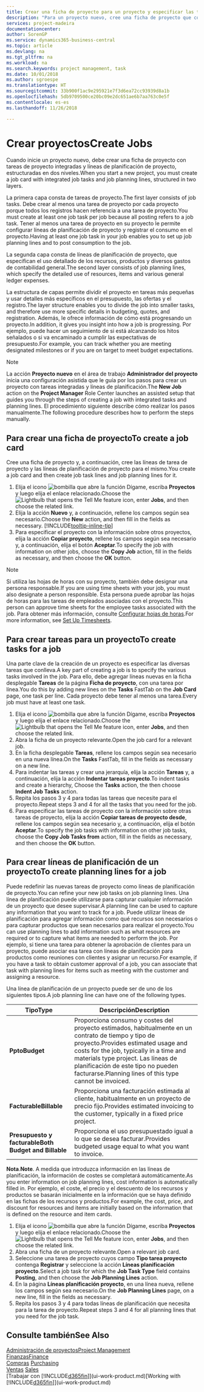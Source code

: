 ```yaml
---
title: Crear una ficha de proyecto para un proyecto y especificar las tareas | Documentos de Microsoft
description: "Para un proyecto nuevo, cree una ficha de proyecto que contenga tareas y líneas de planificación, como ayuda para administrar el progreso y los presupuestos."
services: project-madeira
documentationcenter: 
author: SorenGP
ms.service: dynamics365-business-central
ms.topic: article
ms.devlang: na
ms.tgt_pltfrm: na
ms.workload: na
ms.search.keywords: project management, task
ms.date: 10/01/2018
ms.author: sgroespe
ms.translationtype: HT
ms.sourcegitcommit: 33b900f1ac9e295921e7f3d6ea72cc93939d8a1b
ms.openlocfilehash: 5db9709500ce20bc09e2dc651ae6b7aa763c0e5f
ms.contentlocale: es-es
ms.lasthandoff: 11/26/2018

---
```

# <a name="create-jobs"></a><span data-ttu-id="8c336-103">Crear proyectos</span><span class="sxs-lookup"><span data-stu-id="8c336-103">Create Jobs</span></span>
<span data-ttu-id="8c336-104">Cuando inicie un proyecto nuevo, debe crear una ficha de proyecto con tareas de proyecto integradas y líneas de planificación de proyecto, estructuradas en dos niveles.</span><span class="sxs-lookup"><span data-stu-id="8c336-104">When you start a new project, you must create a job card with integrated job tasks and job planning lines, structured in two layers.</span></span>  

<span data-ttu-id="8c336-105">La primera capa consta de tareas de proyecto.</span><span class="sxs-lookup"><span data-stu-id="8c336-105">The first layer consists of job tasks.</span></span> <span data-ttu-id="8c336-106">Debe crear al menos una tarea de proyecto por cada proyecto porque todos los registros hacen referencia a una tarea de proyecto.</span><span class="sxs-lookup"><span data-stu-id="8c336-106">You must create at least one job task per job because all posting refers to a job task.</span></span> <span data-ttu-id="8c336-107">Tener al menos una tarea de proyecto en su proyecto le permite configurar líneas de planificación de proyecto y registrar el consumo en el proyecto.</span><span class="sxs-lookup"><span data-stu-id="8c336-107">Having at least one job task in your job enables you to set up job planning lines and to post consumption to the job.</span></span>

<span data-ttu-id="8c336-108">La segunda capa consta de líneas de planificación de proyecto, que especifican el uso detallado de los recursos, productos y diversos gastos de contabilidad general.</span><span class="sxs-lookup"><span data-stu-id="8c336-108">The second layer consists of job planning lines, which specify the detailed use of resources, items and various general ledger expenses.</span></span>

<span data-ttu-id="8c336-109">La estructura de capas permite dividir el proyecto en tareas más pequeñas y usar detalles más específicos en el presupuesto, las ofertas y el registro.</span><span class="sxs-lookup"><span data-stu-id="8c336-109">The layer structure enables you to divide the job into smaller tasks, and therefore use more specific details in budgeting, quotes, and registration.</span></span> <span data-ttu-id="8c336-110">Además, le ofrece información de cómo está progresando un proyecto.</span><span class="sxs-lookup"><span data-stu-id="8c336-110">In addition, it gives you insight into how a job is progressing.</span></span> <span data-ttu-id="8c336-111">Por ejemplo, puede hacer un seguimiento de si está alcanzando los hitos señalados o si va encaminado a cumplir las expectativas de presupuesto.</span><span class="sxs-lookup"><span data-stu-id="8c336-111">For example, you can track whether you are meeting designated milestones or if you are on target to meet budget expectations.</span></span>

> [!NOTE]  
>   <span data-ttu-id="8c336-112">La acción **Proyecto nuevo** en el área de trabajo **Administrador del proyecto** inicia una configuración asistida que le guía por los pasos para crear un proyecto con tareas integradas y líneas de planificación.</span><span class="sxs-lookup"><span data-stu-id="8c336-112">The **New Job** action on the **Project Manager** Role Center launches an assisted setup that guides you through the steps of creating a job with integrated tasks and planning lines.</span></span> <span data-ttu-id="8c336-113">El procedimiento siguiente describe cómo realizar los pasos manualmente.</span><span class="sxs-lookup"><span data-stu-id="8c336-113">The following procedure describes how to perform the steps manually.</span></span>

## <a name="to-create-a-job-card"></a><span data-ttu-id="8c336-114">Para crear una ficha de proyecto</span><span class="sxs-lookup"><span data-stu-id="8c336-114">To create a job card</span></span>
<span data-ttu-id="8c336-115">Cree una ficha de proyecto y, a continuación, cree las líneas de tarea de proyecto y las líneas de planificación de proyecto para el mismo.</span><span class="sxs-lookup"><span data-stu-id="8c336-115">You create a job card and then create job task lines and job planning lines for it.</span></span>

1. <span data-ttu-id="8c336-116">Elija el icono ![bombilla que abre la función Dígame](media/ui-search/search_small.png "Dígame que desea hacer"), escriba **Proyectos** y luego elija el enlace relacionado.</span><span class="sxs-lookup"><span data-stu-id="8c336-116">Choose the ![Lightbulb that opens the Tell Me feature](media/ui-search/search_small.png "Tell me what you want to do") icon, enter **Jobs**, and then choose the related link.</span></span>  
2. <span data-ttu-id="8c336-117">Elija la acción **Nuevo** y, a continuación, rellene los campos según sea necesario.</span><span class="sxs-lookup"><span data-stu-id="8c336-117">Choose the **New** action, and then fill in the fields as necessary.</span></span> [!INCLUDE[tooltip-inline-tip](includes/tooltip-inline-tip_md.md)]
3. <span data-ttu-id="8c336-118">Para especificar el proyecto con la información sobre otros proyectos, elija la acción **Copiar proyecto**, rellene los campos según sea necesario y, a continuación, elija el botón **Aceptar**.</span><span class="sxs-lookup"><span data-stu-id="8c336-118">To specify the job with information on other jobs, choose the **Copy Job** action, fill in the fields as necessary, and then choose the **OK** button.</span></span>

> [!NOTE]  
>   <span data-ttu-id="8c336-119">Si utiliza las hojas de horas con su proyecto, también debe designar una persona responsable.</span><span class="sxs-lookup"><span data-stu-id="8c336-119">If you are using time sheets with your job, you must also designate a person responsible.</span></span> <span data-ttu-id="8c336-120">Esta persona puede aprobar las hojas de horas para las tareas de empleados asociadas con el proyecto.</span><span class="sxs-lookup"><span data-stu-id="8c336-120">This person can approve time sheets for the employee tasks associated with the job.</span></span> <span data-ttu-id="8c336-121">Para obtener más información, consulte [Configurar hojas de horas](projects-how-setup-time-sheets.md).</span><span class="sxs-lookup"><span data-stu-id="8c336-121">For more information, see [Set Up Timesheets](projects-how-setup-time-sheets.md).</span></span>

## <a name="to-create-tasks-for-a-job"></a><span data-ttu-id="8c336-122">Para crear tareas para un proyecto</span><span class="sxs-lookup"><span data-stu-id="8c336-122">To create tasks for a job</span></span>
<span data-ttu-id="8c336-123">Una parte clave de la creación de un proyecto es especificar las diversas tareas que conlleva.</span><span class="sxs-lookup"><span data-stu-id="8c336-123">A key part of creating a job is to specify the various tasks involved in the job.</span></span> <span data-ttu-id="8c336-124">Para ello, debe agregar líneas nuevas en la ficha desplegable **Tareas** de la página **Ficha de proyecto**, con una tarea por línea.</span><span class="sxs-lookup"><span data-stu-id="8c336-124">You do this by adding new lines on the **Tasks** FastTab on the **Job Card** page, one task per line.</span></span> <span data-ttu-id="8c336-125">Cada proyecto debe tener al menos una tarea.</span><span class="sxs-lookup"><span data-stu-id="8c336-125">Every job must have at least one task.</span></span>

1. <span data-ttu-id="8c336-126">Elija el icono ![bombilla que abre la función Dígame](media/ui-search/search_small.png "Dígame que desea hacer"), escriba **Proyectos** y luego elija el enlace relacionado.</span><span class="sxs-lookup"><span data-stu-id="8c336-126">Choose the ![Lightbulb that opens the Tell Me feature](media/ui-search/search_small.png "Tell me what you want to do") icon, enter **Jobs**, and then choose the related link.</span></span>
2. <span data-ttu-id="8c336-127">Abra la ficha de un proyecto relevante.</span><span class="sxs-lookup"><span data-stu-id="8c336-127">Open the job card for a relevant job.</span></span>
3. <span data-ttu-id="8c336-128">En la ficha desplegable **Tareas**, rellene los campos según sea necesario en una nueva línea.</span><span class="sxs-lookup"><span data-stu-id="8c336-128">On the **Tasks** FastTab, fill in the fields as necessary on a new line.</span></span>
4. <span data-ttu-id="8c336-129">Para indentar las tareas y crear una jerarquía, elija la acción **Tareas** y, a continuación, elija la acción **Indentar tareas proyecto**.</span><span class="sxs-lookup"><span data-stu-id="8c336-129">To indent tasks and create a hierarchy, Choose the **Tasks** action, the then choose **Indent Job Tasks** action.</span></span>
5. <span data-ttu-id="8c336-130">Repita los pasos 3 y 4 para todas las tareas que necesite para el proyecto.</span><span class="sxs-lookup"><span data-stu-id="8c336-130">Repeat steps 3 and 4 for all the tasks that you need for the job.</span></span>
6. <span data-ttu-id="8c336-131">Para especificar las tareas de proyecto con la información sobre otras tareas de proyecto, elija la acción **Copiar tareas de proyecto desde**, rellene los campos según sea necesario y, a continuación, elija el botón **Aceptar**.</span><span class="sxs-lookup"><span data-stu-id="8c336-131">To specify the job tasks with information on other job tasks, choose the **Copy Job Tasks from** action, fill in the fields as necessary, and then choose the **OK** button.</span></span>

## <a name="to-create-planning-lines-for-a-job"></a><span data-ttu-id="8c336-132">Para crear líneas de planificación de un proyecto</span><span class="sxs-lookup"><span data-stu-id="8c336-132">To create planning lines for a job</span></span>
<span data-ttu-id="8c336-133">Puede redefinir las nuevas tareas de proyecto como líneas de planificación de proyecto.</span><span class="sxs-lookup"><span data-stu-id="8c336-133">You can refine your new job tasks on job planning lines.</span></span> <span data-ttu-id="8c336-134">Una línea de planificación puede utilizarse para capturar cualquier información de un proyecto que desee supervisar.</span><span class="sxs-lookup"><span data-stu-id="8c336-134">A planning line can be used to capture any information that you want to track for a job.</span></span> <span data-ttu-id="8c336-135">Puede utilizar líneas de planificación para agregar información como qué recursos son necesarios o para capturar productos que sean necesarios para realizar el proyecto.</span><span class="sxs-lookup"><span data-stu-id="8c336-135">You can use planning lines to add information such as what resources are required or to capture what items are needed to perform the job.</span></span> <span data-ttu-id="8c336-136">Por ejemplo, si tiene una tarea para obtener la aprobación de clientes para un proyecto, puede asociar esa tarea con líneas de planificación para productos como reuniones con clientes y asignar un recurso.</span><span class="sxs-lookup"><span data-stu-id="8c336-136">For example, if you have a task to obtain customer approval of a job, you can associate that task with planning lines for items such as meeting with the customer and assigning a resource.</span></span>  

<span data-ttu-id="8c336-137">Una línea de planificación de un proyecto puede ser de uno de los siguientes tipos.</span><span class="sxs-lookup"><span data-stu-id="8c336-137">A job planning line can have one of the following types.</span></span>  

| <span data-ttu-id="8c336-138">Tipo</span><span class="sxs-lookup"><span data-stu-id="8c336-138">Type</span></span> | <span data-ttu-id="8c336-139">Descripción</span><span class="sxs-lookup"><span data-stu-id="8c336-139">Description</span></span> |
| --- | --- |
| <span data-ttu-id="8c336-140">**Ppto**</span><span class="sxs-lookup"><span data-stu-id="8c336-140">**Budget**</span></span> |<span data-ttu-id="8c336-141">Proporciona consumo y costes del proyecto estimados, habitualmente en un contrato de tiempo y tipo de proyecto.</span><span class="sxs-lookup"><span data-stu-id="8c336-141">Provides estimated usage and costs for the job, typically in a time and materials type project.</span></span> <span data-ttu-id="8c336-142">Las líneas de planificación de este tipo no pueden facturarse.</span><span class="sxs-lookup"><span data-stu-id="8c336-142">Planning lines of this type cannot be invoiced.</span></span> |
| <span data-ttu-id="8c336-143">**Facturable**</span><span class="sxs-lookup"><span data-stu-id="8c336-143">**Billable**</span></span> |<span data-ttu-id="8c336-144">Proporciona una facturación estimada al cliente, habitualmente en un proyecto de precio fijo.</span><span class="sxs-lookup"><span data-stu-id="8c336-144">Provides estimated invoicing to the customer, typically in a fixed price project.</span></span> |
| <span data-ttu-id="8c336-145">**Presupuesto y facturable**</span><span class="sxs-lookup"><span data-stu-id="8c336-145">**Both Budget and Billable**</span></span> |<span data-ttu-id="8c336-146">Proporciona el uso presupuestado igual a lo que se desea facturar.</span><span class="sxs-lookup"><span data-stu-id="8c336-146">Provides budgeted usage equal to what you want to invoice.</span></span> |

<span data-ttu-id="8c336-147">**Nota**.</span><span class="sxs-lookup"><span data-stu-id="8c336-147">**Note**.</span></span> <span data-ttu-id="8c336-148">A medida que introduzca información en las líneas de planificación, la información de costes se completará automáticamente.</span><span class="sxs-lookup"><span data-stu-id="8c336-148">As you enter information on job planning lines, cost information is automatically filled in.</span></span> <span data-ttu-id="8c336-149">Por ejemplo, el coste, el precio y el descuento de los recursos y productos se basarán inicialmente en la información que se haya definido en las fichas de los recursos y productos.</span><span class="sxs-lookup"><span data-stu-id="8c336-149">For example, the cost, price, and discount for resources and items are initially based on the information that is defined on the resource and item cards.</span></span>

1. <span data-ttu-id="8c336-150">Elija el icono ![bombilla que abre la función Dígame](media/ui-search/search_small.png "Dígame que desea hacer"), escriba **Proyectos** y luego elija el enlace relacionado.</span><span class="sxs-lookup"><span data-stu-id="8c336-150">Choose the ![Lightbulb that opens the Tell Me feature](media/ui-search/search_small.png "Tell me what you want to do") icon, enter **Jobs**, and then choose the related link.</span></span>
2. <span data-ttu-id="8c336-151">Abra una ficha de un proyecto relevante.</span><span class="sxs-lookup"><span data-stu-id="8c336-151">Open a relevant job card.</span></span>
3. <span data-ttu-id="8c336-152">Seleccione una tarea de proyecto cuyos campo **Tipo tarea proyecto** contenga **Registrar** y seleccione la acción **Líneas planificación proyecto**.</span><span class="sxs-lookup"><span data-stu-id="8c336-152">Select a job task for which the **Job Task Type** field contains **Posting**, and then choose the **Job Planning Lines** action.</span></span>  
4. <span data-ttu-id="8c336-153">En la página **Líneas planificación proyecto**, en una línea nueva, rellene los campos según sea necesario.</span><span class="sxs-lookup"><span data-stu-id="8c336-153">On the **Job Planning Lines** page, on a new line, fill in the fields as necessary.</span></span>
5. <span data-ttu-id="8c336-154">Repita los pasos 3 y 4 para todas líneas de planificación que necesita para la tarea de proyecto.</span><span class="sxs-lookup"><span data-stu-id="8c336-154">Repeat steps 3 and 4 for all planning lines that you need for the job task.</span></span>

## <a name="see-also"></a><span data-ttu-id="8c336-155">Consulte también</span><span class="sxs-lookup"><span data-stu-id="8c336-155">See Also</span></span>
[<span data-ttu-id="8c336-156">Administración de proyectos</span><span class="sxs-lookup"><span data-stu-id="8c336-156">Project Management</span></span>](projects-manage-projects.md)  
[<span data-ttu-id="8c336-157">Finanzas</span><span class="sxs-lookup"><span data-stu-id="8c336-157">Finance</span></span>](finance.md)  
<span data-ttu-id="8c336-158">[Compras](purchasing-manage-purchasing.md)       </span><span class="sxs-lookup"><span data-stu-id="8c336-158">[Purchasing](purchasing-manage-purchasing.md)       </span></span>  
<span data-ttu-id="8c336-159">[Ventas](sales-manage-sales.md)    </span><span class="sxs-lookup"><span data-stu-id="8c336-159">[Sales](sales-manage-sales.md)    </span></span>  
<span data-ttu-id="8c336-160">[Trabajar con [!INCLUDE[d365fin](includes/d365fin_md.md)]](ui-work-product.md)</span><span class="sxs-lookup"><span data-stu-id="8c336-160">[Working with [!INCLUDE[d365fin](includes/d365fin_md.md)]](ui-work-product.md)</span></span>  

